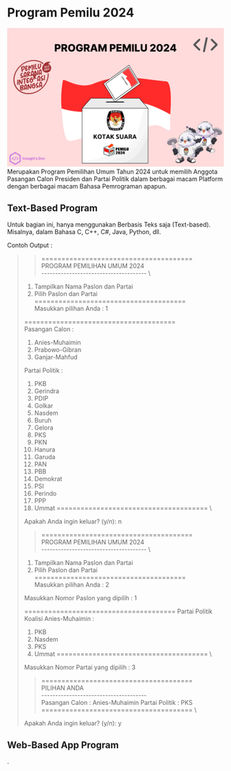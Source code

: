 # Program Pemilu 2024
![Program Pemilu 2024](/images/program-pemilu-2024.png)
Merupakan Program Pemilihan Umum Tahun 2024 untuk memilih Anggota Pasangan Calon Presiden dan Partai Politik dalam berbagai macam Platform dengan berbagai macam Bahasa Pemrograman apapun.

## Text-Based Program
Untuk bagian ini, hanya menggunakan Berbasis Teks saja (Text-based). Misalnya, dalam Bahasa C, C++, C#, Java, Python, dll.

Contoh Output :
>
>>====================================== \
>     PROGRAM PEMILIHAN UMUM 2024     
>-------------------------------------- \
>1. Tampilkan Nama Paslon dan Partai
>2. Pilih Paslon dan Partai
>====================================== \
>Masukkan pilihan Anda :  1
>
>====================================== \
>Pasangan Calon :
>1. Anies-Muhaimin
>2. Prabowo-Gibran
>3. Ganjar-Mahfud
>
>Partai Politik :
>1. PKB
>2. Gerindra
>3. PDIP
>4. Golkar
>5. Nasdem
>6. Buruh
>7. Gelora
>8. PKS
>9. PKN
>10. Hanura
>11. Garuda
>12. PAN
>13. PBB
>14. Demokrat
>15. PSI
>16. Perindo
>17. PPP
>18. Ummat
>====================================== \
>
>Apakah Anda ingin keluar? (y/n): n
>
>>====================================== \
>     PROGRAM PEMILIHAN UMUM 2024     
>-------------------------------------- \
>1. Tampilkan Nama Paslon dan Partai
>2. Pilih Paslon dan Partai
>====================================== \
>Masukkan pilihan Anda :  2
>
>Masukkan Nomor Paslon yang dipilih :  1
>
>======================================
>Partai Politik Koalisi Anies-Muhaimin :
>1. PKB
>2. Nasdem
>3. PKS
>4. Ummat
>====================================== \
>
>Masukkan Nomor Partai yang dipilih :  3
>
>>====================================== \
>             PILIHAN ANDA             
>-------------------------------------- \
>Pasangan Calon : Anies-Muhaimin
>Partai Politik : PKS
>>====================================== \
>
>Apakah Anda ingin keluar? (y/n): y

## Web-Based App Program
.
